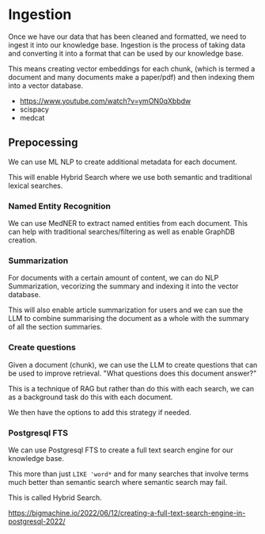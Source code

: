 # Ingestion

Once we have our data that has been cleaned and formatted, we need to ingest it into our knowledge base. Ingestion is the process of taking data and converting it into a format that can be used by our knowledge base.

This means creating vector embeddings for each chunk, (which is termed a document and many documents make a paper/pdf) and then indexing them into a vector database.

- https://www.youtube.com/watch?v=ymON0qXbbdw
- scispacy 
- medcat

## Prepocessing 

We can use ML NLP to create additional metadata for each document.

This will enable Hybrid Search where we use both semantic and traditional lexical searches.

### Named Entity Recognition

We can use MedNER to extract named entities from each document. This can help with traditional searches/filtering as well as enable GraphDB creation.

### Summarization

For documents with a certain amount of content, we can do NLP Summarization, vecorizing the summary and indexing it into the vector database.

This will also enable article summarization for users and we can sue the LLM to combine summarising the document as a whole with the summary of all the section summaries.

### Create questions

Given a document (chunk), we can use the LLM to create questions that can be used to improve retrieval. "What questions does this document answer?"

This is a technique of RAG but rather than do this with each search, we can as a background task do this with each document.

We then have the options to add this strategy if needed.

### Postgresql FTS

We can use Postgresql FTS to create a full text search engine for our knowledge base.

This more than just `LIKE 'word*` and for many searches that involve terms much better than semantic search where semantic search may fail.

This is called Hybrid Search.

https://bigmachine.io/2022/06/12/creating-a-full-text-search-engine-in-postgresql-2022/